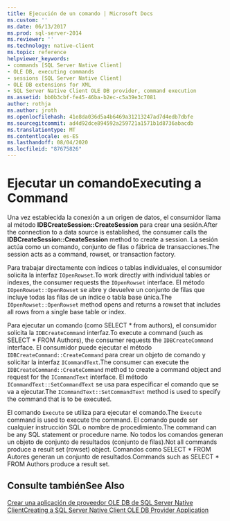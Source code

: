 ```yaml
---
title: Ejecución de un comando | Microsoft Docs
ms.custom: ''
ms.date: 06/13/2017
ms.prod: sql-server-2014
ms.reviewer: ''
ms.technology: native-client
ms.topic: reference
helpviewer_keywords:
- commands [SQL Server Native Client]
- OLE DB, executing commands
- sessions [SQL Server Native Client]
- OLE DB extensions for XML
- SQL Server Native Client OLE DB provider, command execution
ms.assetid: bb0b3cbf-fe45-46ba-b2ec-c5a39e3c7081
author: rothja
ms.author: jroth
ms.openlocfilehash: 41e8da036d5a4b6469a31213247ad7d4edb7dbfe
ms.sourcegitcommit: ad4d92dce894592a259721a1571b1d8736abacdb
ms.translationtype: MT
ms.contentlocale: es-ES
ms.lasthandoff: 08/04/2020
ms.locfileid: "87675826"
---
```

# <a name="executing-a-command"></a><span data-ttu-id="5f510-102">Ejecutar un comando</span><span class="sxs-lookup"><span data-stu-id="5f510-102">Executing a Command</span></span>
  <span data-ttu-id="5f510-103">Una vez establecida la conexión a un origen de datos, el consumidor llama al método **IDBCreateSession::CreateSession** para crear una sesión.</span><span class="sxs-lookup"><span data-stu-id="5f510-103">After the connection to a data source is established, the consumer calls the **IDBCreateSession::CreateSession** method to create a session.</span></span> <span data-ttu-id="5f510-104">La sesión actúa como un comando, conjunto de filas o fábrica de transacciones.</span><span class="sxs-lookup"><span data-stu-id="5f510-104">The session acts as a command, rowset, or transaction factory.</span></span>  
  
 <span data-ttu-id="5f510-105">Para trabajar directamente con índices o tablas individuales, el consumidor solicita la interfaz `IOpenRowset`.</span><span class="sxs-lookup"><span data-stu-id="5f510-105">To work directly with individual tables or indexes, the consumer requests the `IOpenRowset` interface.</span></span> <span data-ttu-id="5f510-106">El método `IOpenRowset::OpenRowset` se abre y devuelve un conjunto de filas que incluye todas las filas de un índice o tabla base única.</span><span class="sxs-lookup"><span data-stu-id="5f510-106">The `IOpenRowset::OpenRowset` method opens and returns a rowset that includes all rows from a single base table or index.</span></span>  
  
 <span data-ttu-id="5f510-107">Para ejecutar un comando (como SELECT \* from authors), el consumidor solicita la `IDBCreateCommand` interfaz.</span><span class="sxs-lookup"><span data-stu-id="5f510-107">To execute a command (such as SELECT \* FROM Authors), the consumer requests the `IDBCreateCommand` interface.</span></span> <span data-ttu-id="5f510-108">El consumidor puede ejecutar el método `IDBCreateCommand::CreateCommand` para crear un objeto de comando y solicitar la interfaz `ICommandText`.</span><span class="sxs-lookup"><span data-stu-id="5f510-108">The consumer can execute the `IDBCreateCommand::CreateCommand` method to create a command object and request for the `ICommandText` interface.</span></span> <span data-ttu-id="5f510-109">El método `ICommandText::SetCommandText` se usa para especificar el comando que se va a ejecutar.</span><span class="sxs-lookup"><span data-stu-id="5f510-109">The `ICommandText::SetCommandText` method is used to specify the command that is to be executed.</span></span>  
  
 <span data-ttu-id="5f510-110">El comando `Execute` se utiliza para ejecutar el comando.</span><span class="sxs-lookup"><span data-stu-id="5f510-110">The `Execute` command is used to execute the command.</span></span> <span data-ttu-id="5f510-111">El comando puede ser cualquier instrucción SQL o nombre de procedimiento.</span><span class="sxs-lookup"><span data-stu-id="5f510-111">The command can be any SQL statement or procedure name.</span></span> <span data-ttu-id="5f510-112">No todos los comandos generan un objeto de conjunto de resultados (conjunto de filas).</span><span class="sxs-lookup"><span data-stu-id="5f510-112">Not all commands produce a result set (rowset) object.</span></span> <span data-ttu-id="5f510-113">Comandos como SELECT \* FROM Autores generan un conjunto de resultados.</span><span class="sxs-lookup"><span data-stu-id="5f510-113">Commands such as SELECT \* FROM Authors produce a result set.</span></span>  
  
## <a name="see-also"></a><span data-ttu-id="5f510-114">Consulte también</span><span class="sxs-lookup"><span data-stu-id="5f510-114">See Also</span></span>  
 [<span data-ttu-id="5f510-115">Crear una aplicación de proveedor OLE DB de SQL Server Native Client</span><span class="sxs-lookup"><span data-stu-id="5f510-115">Creating a SQL Server Native Client OLE DB Provider Application</span></span>](creating-a-sql-server-native-client-ole-db-provider-application.md)  
  
  
